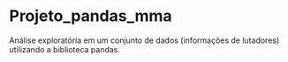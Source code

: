 # Projeto_pandas_mma
Análise exploratória em um conjunto de dados (informações de lutadores) utilizando a biblioteca pandas.
